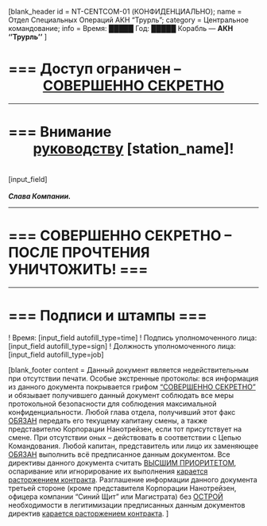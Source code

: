 [blank_header
id = NT-CENTCOM-01 (КОНФИДЕНЦИАЛЬНО);
name = Отдел Специальных Операций АКН “Трурль”;
category = Центральное командование;
info = Время: █████ Год: █████  Корабль — <b>АКН ‘’Трурль’’</b>
]

# === Доступ ограничен – <center><u>СОВЕРШЕННО СЕКРЕТНО</u></center>

---

# === Внимание <center><u>руководству</u> [station_name]!</center>
<br>
[input_field]
<br>
<br>
<b><i>Слава Компании. </b></i>

---

# === СОВЕРШЕННО СЕКРЕТНО – ПОСЛЕ ПРОЧТЕНИЯ УНИЧТОЖИТЬ! ===

---

# === Подписи и штампы ===

! Время: [input_field autofill_type=time]
! Подпись уполномоченного лица: [input_field autofill_type=sign]
! Должность уполномоченного лица: [input_field autofill_type=job]

[blank_footer
content = Данный документ является недействительным при отсутствии печати.
Особые экстренные протоколы: вся информация из данного документа покрывается грифом <u>“СОВЕРШЕННО СЕКРЕТНО”</u> и обязывает получившего данный документ соблюдать все меры протокольной безопасности для соблюдения максимальной конфиденциальности.
Любой глава отдела, получивший этот факс <u>ОБЯЗАН</u> передать его текущему капитану смены, а также представителю Корпорации Нанотрейзен, если тот присутствует на смене. При отсутствии оных – действовать в соответствии с Цепью Командования.
Любой капитан, представитель или лицо их заменяющее <u>ОБЯЗАН</u> выполнить всё предписанное данным документом. Все директивы данного документа считать <u>ВЫСШИМ ПРИОРИТЕТОМ</u>, оспаривание или игнорирование их выполнения <u>карается расторжением контракта</u>.
Разглашение информации данного документа третьей стороне (кроме представителя Корпорации Нанотрейзен, офицера компании “Синий Щит” или Магистрата) без <u>ОСТРОЙ</u> необходимости в легитимизации предписанных данным документов директив <u>карается расторжением контракта</u>.
]
